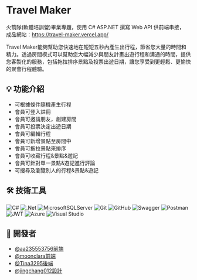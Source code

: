 # Travel Maker

火箭隊(軟體培訓營)畢業專題，使用 C# ASP.NET 撰寫 Web API 供前端串接，
成品網站：https://travel-maker.vercel.app/

Travel Maker能夠幫助您快速地在短短五秒內產生出行程，節省您大量的時間和精力。透過房間模式可以幫助您大幅減少與朋友計畫出遊行程和溝通的時間，提供您客製化的服務，包括拖拉排序景點及投票出遊日期，讓您享受到更輕鬆、更愉快的聚會行程體驗。


## 💡 功能介紹

- 可根據條件隨機產生行程
- 會員可登入註冊
- 會員可邀請朋友，創建房間
- 會員可投票決定出遊日期
- 會員可編輯行程
- 會員可新增景點至房間中
- 會員可拖拉景點來排序
- 會員可收藏行程&景點&遊記
- 會員可針對單一景點&遊記進行評論
- 可搜尋及瀏覽別人的行程&景點&遊記


## 🛠️ 技術工具

![C#](https://img.shields.io/badge/c%23-%23239120.svg?style=for-the-badge&logo=c-sharp&logoColor=white)
![.Net](https://img.shields.io/badge/.NET-5C2D91?style=for-the-badge&logo=.net&logoColor=white)
![MicrosoftSQLServer](https://img.shields.io/badge/Microsoft%20SQL%20Server-CC2927?style=for-the-badge&logo=microsoft%20sql%20server&logoColor=white)
![Git](https://img.shields.io/badge/git-%23F05033.svg?style=for-the-badge&logo=git&logoColor=white)
![GitHub](https://img.shields.io/badge/github-%23121011.svg?style=for-the-badge&logo=github&logoColor=white)
![Swagger](https://img.shields.io/badge/-Swagger-%23Clojure?style=for-the-badge&logo=swagger&logoColor=white)
![Postman](https://img.shields.io/badge/Postman-FF6C37?style=for-the-badge&logo=postman&logoColor=white)
![JWT](https://img.shields.io/badge/JWT-black?style=for-the-badge&logo=JSON%20web%20tokens)
![Azure](https://img.shields.io/badge/azure-%230072C6.svg?style=for-the-badge&logo=microsoftazure&logoColor=white)
![Visual Studio](https://img.shields.io/badge/Visual%20Studio-5C2D91.svg?style=for-the-badge&logo=visual-studio&logoColor=white)


## 👬 開發者

- [@aa235553756前端](https://github.com/aa235553756)
- [@moonclara前端](https://github.com/moonclara)
- [@Tina3295後端](https://github.com/Tina3295)
- [@jingchang012設計](https://github.com/jingchang012)